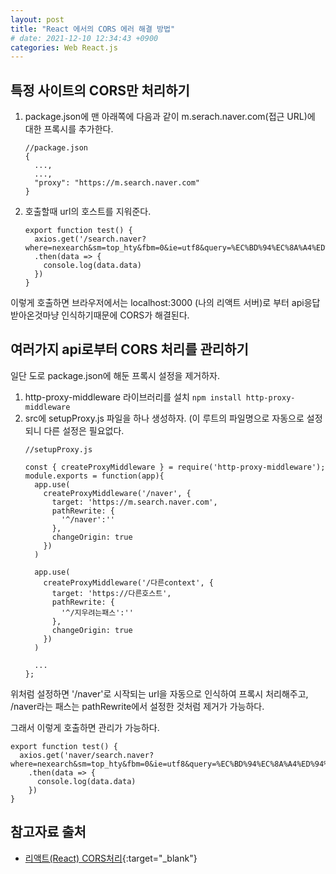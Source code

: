```yaml
---
layout: post
title: "React 에서의 CORS 에러 해결 방법"
# date: 2021-12-10 12:34:43 +0900
categories: Web React.js
---
```


## 특정 사이트의 CORS만 처리하기
1. package.json에 맨 아래쪽에 다음과 같이 m.serach.naver.com(접근 URL)에 대한 프록시를 추가한다. 
    ```
    //package.json
    {
      ..., 
      ..., 
      "proxy": "https://m.search.naver.com" 
    }
    ```
2. 호출할때 url의 호스트를 지워준다.
    ```
    export function test() { 
      axios.get('/search.naver?where=nexearch&sm=top_hty&fbm=0&ie=utf8&query=%EC%BD%94%EC%8A%A4%ED%94%BC')
      .then(data => {
        console.log(data.data)
      }) 
    }
    ```

이렇게 호출하면 브라우저에서는 localhost:3000 (나의 리액트 서버)로 부터 api응답 받아온것마냥 인식하기때문에 CORS가 해결된다.

## 여러가지 api로부터 CORS 처리를 관리하기
일단 도로 package.json에 해둔 프록시 설정을 제거하자.
1. http-proxy-middleware 라이브러리를 설치
    `npm install http-proxy-middleware`
2. src에 setupProxy.js 파일을 하나 생성하자. (이 루트의 파일명으로 자동으로 설정되니 다른 설정은 필요없다.
    ```
    //setupProxy.js
    
    const { createProxyMiddleware } = require('http-proxy-middleware');
    module.exports = function(app){
      app.use( 
        createProxyMiddleware('/naver', {
          target: 'https://m.search.naver.com',
          pathRewrite: {
            '^/naver':''
          }, 
          changeOrigin: true 
        })
      )
      
      app.use(
        createProxyMiddleware('/다른context', {
          target: 'https://다른호스트', 
          pathRewrite: { 
            '^/지우려는패스':''
          }, 
          changeOrigin: true 
        })
      )
      
      ...
    };
    ```
위처럼 설정하면 '/naver'로 시작되는 url을 자동으로 인식하여 프록시 처리해주고, /naver라는 패스는 pathRewrite에서 설정한 것처럼 제거가 가능하다.

그래서 이렇게 호출하면 관리가 가능하다.
```
export function test() {
  axios.get('naver/search.naver?where=nexearch&sm=top_hty&fbm=0&ie=utf8&query=%EC%BD%94%EC%8A%A4%ED%94%BC')
    .then(data => {
      console.log(data.data)
    })
}
```

## 참고자료 출처

- [리액트(React) CORS처리](https://woochan-dev.tistory.com/94){:target="\_blank"}
